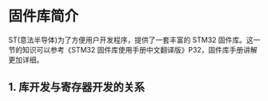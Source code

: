 # 固件库简介

ST(意法半导体)为了方便用户开发程序，提供了一套丰富的 STM32 固件库。这一节的知识可以参考《STM32 固件库使用手册中文翻译版》P32，固件库手册讲解更加详细。

## 1. 库开发与寄存器开发的关系

